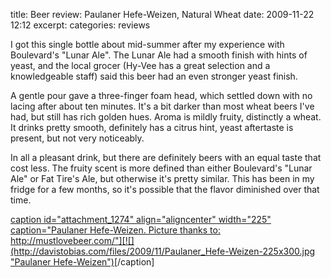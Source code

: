 title: Beer review: Paulaner Hefe-Weizen, Natural Wheat
date: 2009-11-22 12:12
excerpt: 
categories: reviews

I got this single bottle about mid-summer after my experience with Boulevard's "Lunar Ale". The Lunar Ale had a smooth finish with hints of yeast, and the local grocer (Hy-Vee has a great selection and a knowledgeable staff) said this beer had an even stronger yeast finish.

A gentle pour gave a three-finger foam head, which settled down with no lacing after about ten minutes. It's a bit darker than most wheat beers I've had, but still has rich golden hues. Aroma is mildly fruity, distinctly a wheat. It drinks pretty smooth, definitely has a citrus hint, yeast aftertaste is present, but not very noticeably.

In all a pleasant drink, but there are definitely beers with an equal taste that cost less. The fruity scent is more defined than either Boulevard's "Lunar Ale" or Fat Tire's Ale, but otherwise it's pretty similar. This has been in my fridge for a few months, so it's possible that the flavor diminished over that time.

[caption id="attachment_1274" align="aligncenter" width="225" caption="Paulaner Hefe-Weizen. Picture thanks to: http://mustlovebeer.com/"][![](http://davistobias.com/files/2009/11/Paulaner_Hefe-Weizen-225x300.jpg "Paulaner Hefe-Weizen")](http://davistobias.com/files/2009/11/Paulaner_Hefe-Weizen.jpg)[/caption] 
